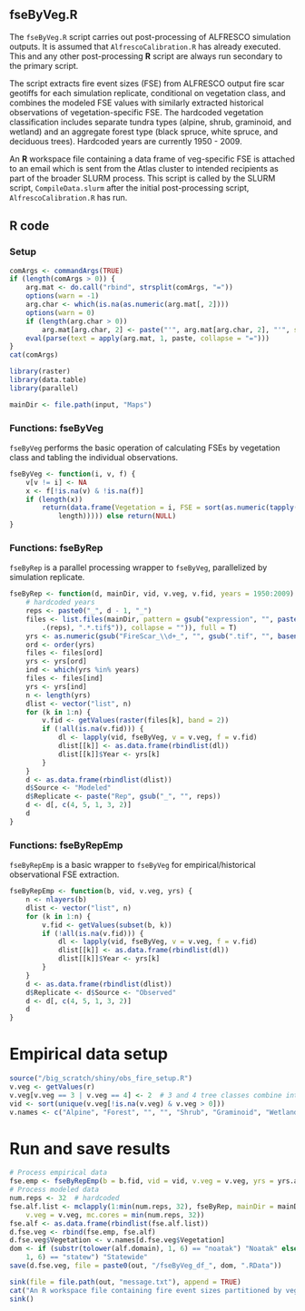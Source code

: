 


##
##
## fseByVeg.R

The `fseByVeg.R` script carries out post-processing of ALFRESCO simulation outputs.
It is assumed that `AlfrescoCalibration.R` has already executed. This and any other post-processing **R** script are always run secondary to the primary script.

The script extracts fire event sizes (FSE) from ALFRESCO output fire scar geotiffs for each simulation replicate,
conditional on vegetation class, and combines the modeled FSE values with similarly extracted historical observations of vegetation-specific FSE.
The hardcoded vegetation classification includes separate tundra types (alpine, shrub, graminoid, and wetland)
and an aggregate forest type (black spruce, white spruce, and deciduous trees).
Hardcoded years are currently 1950 - 2009.

An **R** workspace file containing a data frame of veg-specific FSE is attached to an email which is sent from the Atlas cluster to intended recipients as part of the broader SLURM process.
This script is called by the SLURM script, `CompileData.slurm` after the initial post-processing script, `AlfrescoCalibration.R` has run.

## R code

### Setup


```r
comArgs <- commandArgs(TRUE)
if (length(comArgs > 0)) {
    arg.mat <- do.call("rbind", strsplit(comArgs, "="))
    options(warn = -1)
    arg.char <- which(is.na(as.numeric(arg.mat[, 2])))
    options(warn = 0)
    if (length(arg.char > 0)) 
        arg.mat[arg.char, 2] <- paste("'", arg.mat[arg.char, 2], "'", sep = "")
    eval(parse(text = apply(arg.mat, 1, paste, collapse = "=")))
}
cat(comArgs)

library(raster)
library(data.table)
library(parallel)

mainDir <- file.path(input, "Maps")
```

### Functions: fseByVeg

`fseByVeg` performs the basic operation of calculating FSEs by vegetation class and tabling the individual observations.


```r
fseByVeg <- function(i, v, f) {
    v[v != i] <- NA
    x <- f[!is.na(v) & !is.na(f)]
    if (length(x)) 
        return(data.frame(Vegetation = i, FSE = sort(as.numeric(tapply(x, x, 
            length))))) else return(NULL)
}
```

### Functions: fseByRep

`fseByRep` is a parallel processing wrapper to `fseByVeg`, parallelized by simulation replicate.


```r
fseByRep <- function(d, mainDir, vid, v.veg, v.fid, years = 1950:2009) {
    # hardcoded years
    reps <- paste0("_", d - 1, "_")
    files <- list.files(mainDir, pattern = gsub("expression", "", paste(bquote(expression("^FireSc.*.", 
        .(reps), ".*.tif$")), collapse = "")), full = T)
    yrs <- as.numeric(gsub("FireScar_\\d+_", "", gsub(".tif", "", basename(files))))
    ord <- order(yrs)
    files <- files[ord]
    yrs <- yrs[ord]
    ind <- which(yrs %in% years)
    files <- files[ind]
    yrs <- yrs[ind]
    n <- length(yrs)
    dlist <- vector("list", n)
    for (k in 1:n) {
        v.fid <- getValues(raster(files[k], band = 2))
        if (!all(is.na(v.fid))) {
            dl <- lapply(vid, fseByVeg, v = v.veg, f = v.fid)
            dlist[[k]] <- as.data.frame(rbindlist(dl))
            dlist[[k]]$Year <- yrs[k]
        }
    }
    d <- as.data.frame(rbindlist(dlist))
    d$Source <- "Modeled"
    d$Replicate <- paste("Rep", gsub("_", "", reps))
    d <- d[, c(4, 5, 1, 3, 2)]
    d
}
```

### Functions: fseByRepEmp

`fseByRepEmp` is a basic wrapper to `fseByVeg` for empirical/historical observational FSE extraction.


```r
fseByRepEmp <- function(b, vid, v.veg, yrs) {
    n <- nlayers(b)
    dlist <- vector("list", n)
    for (k in 1:n) {
        v.fid <- getValues(subset(b, k))
        if (!all(is.na(v.fid))) {
            dl <- lapply(vid, fseByVeg, v = v.veg, f = v.fid)
            dlist[[k]] <- as.data.frame(rbindlist(dl))
            dlist[[k]]$Year <- yrs[k]
        }
    }
    d <- as.data.frame(rbindlist(dlist))
    d$Replicate <- d$Source <- "Observed"
    d <- d[, c(4, 5, 1, 3, 2)]
    d
}
```

# Empirical data setup


```r
source("/big_scratch/shiny/obs_fire_setup.R")
v.veg <- getValues(r)
v.veg[v.veg == 3 | v.veg == 4] <- 2  # 3 and 4 tree classes combine into class 2 to become 'forest', tundra types 1, 5, 6, and 7 remain as before
vid <- sort(unique(v.veg[!is.na(v.veg) & v.veg > 0]))
v.names <- c("Alpine", "Forest", "", "", "Shrub", "Graminoid", "Wetland")
```

# Run and save results


```r
# Process empirical data
fse.emp <- fseByRepEmp(b = b.fid, vid = vid, v.veg = v.veg, yrs = yrs.all)
# Process modeled data
num.reps <- 32  # hardcoded
fse.alf.list <- mclapply(1:min(num.reps, 32), fseByRep, mainDir = mainDir, vid = vid, 
    v.veg = v.veg, mc.cores = min(num.reps, 32))
fse.alf <- as.data.frame(rbindlist(fse.alf.list))
d.fse.veg <- rbind(fse.emp, fse.alf)
d.fse.veg$Vegetation <- v.names[d.fse.veg$Vegetation]
dom <- if (substr(tolower(alf.domain), 1, 6) == "noatak") "Noatak" else if (substr(tolower(alf.domain), 
    1, 6) == "statew") "Statewide"
save(d.fse.veg, file = paste0(out, "/fseByVeg_df_", dom, ".RData"))

sink(file = file.path(out, "message.txt"), append = TRUE)
cat("An R workspace file containing fire event sizes partitioned by vegetation class is attached.\n")
sink()
```
